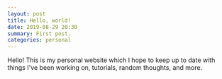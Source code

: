 ```yaml
---
layout: post
title: Hello, world!
date: 2019-08-29 20:30
summary: First post.
categories: personal
---
```


Hello! This is my personal website which I hope to keep up to date with things I've been working on, tutorials, random thoughts, and more.